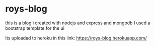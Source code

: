 # roys-blog
this is a blog i created with nodejs and express and mongodb
I used a bootstrap template for the ui

Its uploadad to heroku in this link:
https://roys-blog.herokuapp.com/
